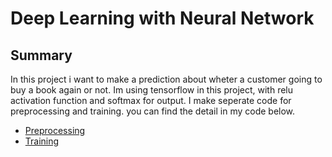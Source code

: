<h1>Deep Learning with Neural Network</h1>

<h2>Summary</h2>

In this project i want to make a prediction about wheter a customer going to buy a book again or not. Im using tensorflow in this project, with relu activation function and softmax for output. I make seperate code for preprocessing and training. you can find the detail in my code below.
- <a href="https://github.com/Raihanp02/DeepLearning_NeuralNetwork/blob/main/Preprocessing.ipynb">Preprocessing</a>
- <a href="https://github.com/Raihanp02/DeepLearning_NeuralNetwork/blob/main/Training.ipynb">Training</a>
